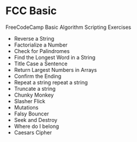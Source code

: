 # FCC Basic
FreeCodeCamp Basic Algorithm Scripting Exercises

* Reverse a String
* Factorialize a Number
* Check for Palindromes
* Find the Longest Word in a String
* Title Case a Sentence
* Return Largest Numbers in Arrays
* Confirm the Ending
* Repeat a string repeat a string
* Truncate a string
* Chunky Monkey
* Slasher Flick
* Mutations
* Falsy Bouncer
* Seek and Destroy
* Where do I belong
* Caesars Cipher
